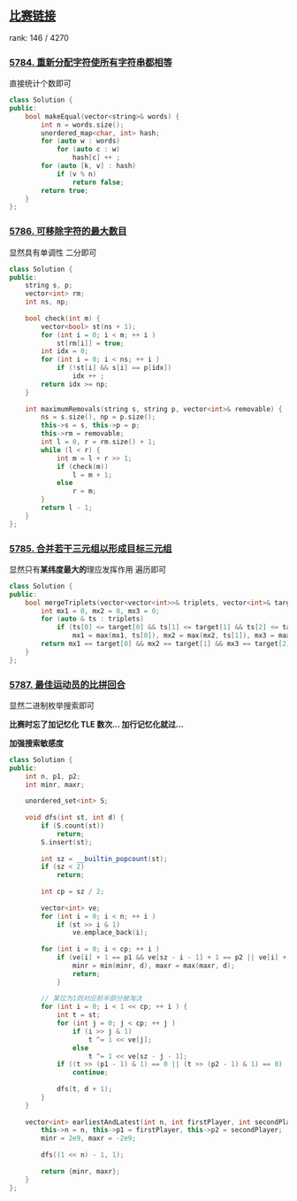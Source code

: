 ## [比赛链接](https://leetcode-cn.com/contest/weekly-contest-245)

rank: 146 / 4270


### [5784. 重新分配字符使所有字符串都相等](https://leetcode-cn.com/problems/redistribute-characters-to-make-all-strings-equal/)

直接统计个数即可

```c++
class Solution {
public:
    bool makeEqual(vector<string>& words) {
        int n = words.size();
        unordered_map<char, int> hash;
        for (auto w : words)
            for (auto c : w)
                hash[c] ++ ;
        for (auto [k, v] : hash)
            if (v % n)
                return false;
        return true;
    }
};
```


### [5786. 可移除字符的最大数目](https://leetcode-cn.com/problems/maximum-number-of-removable-characters/)

显然具有单调性 二分即可

```c++
class Solution {
public:
    string s, p;
    vector<int> rm;
    int ns, np;
    
    bool check(int m) {
        vector<bool> st(ns + 1);
        for (int i = 0; i < m; ++ i )
            st[rm[i]] = true;
        int idx = 0;
        for (int i = 0; i < ns; ++ i )
            if (!st[i] && s[i] == p[idx])
                idx ++ ;
        return idx >= np;
    }
    
    int maximumRemovals(string s, string p, vector<int>& removable) {
        ns = s.size(), np = p.size();
        this->s = s, this->p = p;
        this->rm = removable;
        int l = 0, r = rm.size() + 1;
        while (l < r) {
            int m = l + r >> 1;
            if (check(m))
                l = m + 1;
            else
                r = m;
        }
        return l - 1;
    }
};
```

### [5785. 合并若干三元组以形成目标三元组](https://leetcode-cn.com/problems/merge-triplets-to-form-target-triplet/)

显然只有**某纬度最大的**理应发挥作用 遍历即可

```c++
class Solution {
public:
    bool mergeTriplets(vector<vector<int>>& triplets, vector<int>& target) {
        int mx1 = 0, mx2 = 0, mx3 = 0;
        for (auto & ts : triplets)
            if (ts[0] <= target[0] && ts[1] <= target[1] && ts[2] <= target[2])
                mx1 = max(mx1, ts[0]), mx2 = max(mx2, ts[1]), mx3 = max(mx3, ts[2]);
        return mx1 == target[0] && mx2 == target[1] && mx3 == target[2];
    }
};
```

### [5787. 最佳运动员的比拼回合](https://leetcode-cn.com/problems/the-earliest-and-latest-rounds-where-players-compete/)

显然二进制枚举搜索即可

**比赛时忘了加记忆化 TLE 数次... 加行记忆化就过...**

**加强搜索敏感度**

```c++
class Solution {
public:
    int n, p1, p2;
    int minr, maxr;
    
    unordered_set<int> S;
    
    void dfs(int st, int d) {
        if (S.count(st))
            return;
        S.insert(st);
        
        int sz = __builtin_popcount(st);
        if (sz < 2)
            return;
        
        int cp = sz / 2;
        
        vector<int> ve;
        for (int i = 0; i < n; ++ i )
            if (st >> i & 1)
                ve.emplace_back(i);
        
        for (int i = 0; i < cp; ++ i )
            if (ve[i] + 1 == p1 && ve[sz - i - 1] + 1 == p2 || ve[i] + 1 == p2 && ve[sz - i - 1] + 1 == p1) {
                minr = min(minr, d), maxr = max(maxr, d);
                return;
            }
        
        // 某位为1则对应前半部分被淘汰
        for (int i = 0; i < 1 << cp; ++ i ) {
            int t = st;
            for (int j = 0; j < cp; ++ j )
                if (i >> j & 1)
                    t ^= 1 << ve[j];
                else
                    t ^= 1 << ve[sz - j - 1];
            if ((t >> (p1 - 1) & 1) == 0 || (t >> (p2 - 1) & 1) == 0)
                continue;
            
            dfs(t, d + 1);
        }
    }
    
    vector<int> earliestAndLatest(int n, int firstPlayer, int secondPlayer) {
        this->n = n, this->p1 = firstPlayer, this->p2 = secondPlayer;
        minr = 2e9, maxr = -2e9;
        
        dfs((1 << n) - 1, 1);
        
        return {minr, maxr};
    }
};
```
